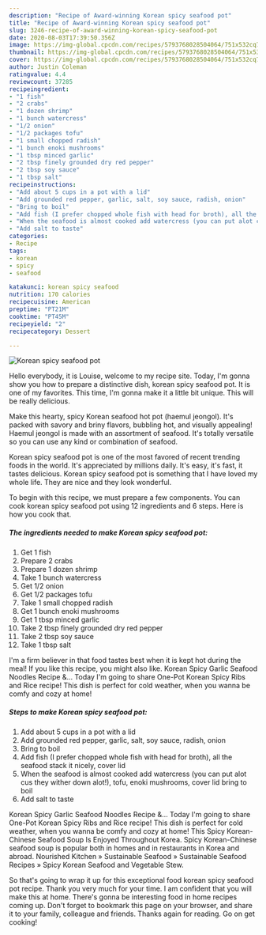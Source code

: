 ```yaml
---
description: "Recipe of Award-winning Korean spicy seafood pot"
title: "Recipe of Award-winning Korean spicy seafood pot"
slug: 3246-recipe-of-award-winning-korean-spicy-seafood-pot
date: 2020-08-03T17:39:50.356Z
image: https://img-global.cpcdn.com/recipes/5793768028504064/751x532cq70/korean-spicy-seafood-pot-recipe-main-photo.jpg
thumbnail: https://img-global.cpcdn.com/recipes/5793768028504064/751x532cq70/korean-spicy-seafood-pot-recipe-main-photo.jpg
cover: https://img-global.cpcdn.com/recipes/5793768028504064/751x532cq70/korean-spicy-seafood-pot-recipe-main-photo.jpg
author: Justin Coleman
ratingvalue: 4.4
reviewcount: 37285
recipeingredient:
- "1 fish"
- "2 crabs"
- "1 dozen shrimp"
- "1 bunch watercress"
- "1/2 onion"
- "1/2 packages tofu"
- "1 small chopped radish"
- "1 bunch enoki mushrooms"
- "1 tbsp minced garlic"
- "2 tbsp finely grounded dry red pepper"
- "2 tbsp soy sauce"
- "1 tbsp salt"
recipeinstructions:
- "Add about 5 cups in a pot with a lid"
- "Add grounded red pepper, garlic, salt, soy sauce, radish, onion"
- "Bring to boil"
- "Add fish (I prefer chopped whole fish with head for broth), all the seafood  stack it nicely, cover lid"
- "When the seafood is almost cooked add watercress (you can put alot cus they wither down alot!), tofu, enoki mushrooms, cover lid bring to boil"
- "Add salt to taste"
categories:
- Recipe
tags:
- korean
- spicy
- seafood

katakunci: korean spicy seafood 
nutrition: 170 calories
recipecuisine: American
preptime: "PT21M"
cooktime: "PT45M"
recipeyield: "2"
recipecategory: Dessert

---
```



![Korean spicy seafood pot](https://img-global.cpcdn.com/recipes/5793768028504064/751x532cq70/korean-spicy-seafood-pot-recipe-main-photo.jpg)

Hello everybody, it is Louise, welcome to my recipe site. Today, I'm gonna show you how to prepare a distinctive dish, korean spicy seafood pot. It is one of my favorites. This time, I'm gonna make it a little bit unique. This will be really delicious.

Make this hearty, spicy Korean seafood hot pot (haemul jeongol). It&#39;s packed with savory and briny flavors, bubbling hot, and visually appealing! Haemul jeongol is made with an assortment of seafood. It&#39;s totally versatile so you can use any kind or combination of seafood.

Korean spicy seafood pot is one of the most favored of recent trending foods in the world. It's appreciated by millions daily. It's easy, it's fast, it tastes delicious. Korean spicy seafood pot is something that I have loved my whole life. They are nice and they look wonderful.


To begin with this recipe, we must prepare a few components. You can cook korean spicy seafood pot using 12 ingredients and 6 steps. Here is how you cook that.

<!--inarticleads1-->

##### The ingredients needed to make Korean spicy seafood pot:

1. Get 1 fish
1. Prepare 2 crabs
1. Prepare 1 dozen shrimp
1. Take 1 bunch watercress
1. Get 1/2 onion
1. Get 1/2 packages tofu
1. Take 1 small chopped radish
1. Get 1 bunch enoki mushrooms
1. Get 1 tbsp minced garlic
1. Take 2 tbsp finely grounded dry red pepper
1. Take 2 tbsp soy sauce
1. Take 1 tbsp salt


I&#39;m a firm believer in that food tastes best when it is kept hot during the meal! If you like this recipe, you might also like. Korean Spicy Garlic Seafood Noodles Recipe &amp;… Today I&#39;m going to share One-Pot Korean Spicy Ribs and Rice recipe! This dish is perfect for cold weather, when you wanna be comfy and cozy at home! 

<!--inarticleads2-->

##### Steps to make Korean spicy seafood pot:

1. Add about 5 cups in a pot with a lid
1. Add grounded red pepper, garlic, salt, soy sauce, radish, onion
1. Bring to boil
1. Add fish (I prefer chopped whole fish with head for broth), all the seafood  stack it nicely, cover lid
1. When the seafood is almost cooked add watercress (you can put alot cus they wither down alot!), tofu, enoki mushrooms, cover lid bring to boil
1. Add salt to taste


Korean Spicy Garlic Seafood Noodles Recipe &amp;… Today I&#39;m going to share One-Pot Korean Spicy Ribs and Rice recipe! This dish is perfect for cold weather, when you wanna be comfy and cozy at home! This Spicy Korean-Chinese Seafood Soup Is Enjoyed Throughout Korea. Spicy Korean-Chinese seafood soup is popular both in homes and in restaurants in Korea and abroad. Nourished Kitchen » Sustainable Seafood » Sustainable Seafood Recipes » Spicy Korean Seafood and Vegetable Stew. 

So that's going to wrap it up for this exceptional food korean spicy seafood pot recipe. Thank you very much for your time. I am confident that you will make this at home. There's gonna be interesting food in home recipes coming up. Don't forget to bookmark this page on your browser, and share it to your family, colleague and friends. Thanks again for reading. Go on get cooking!
